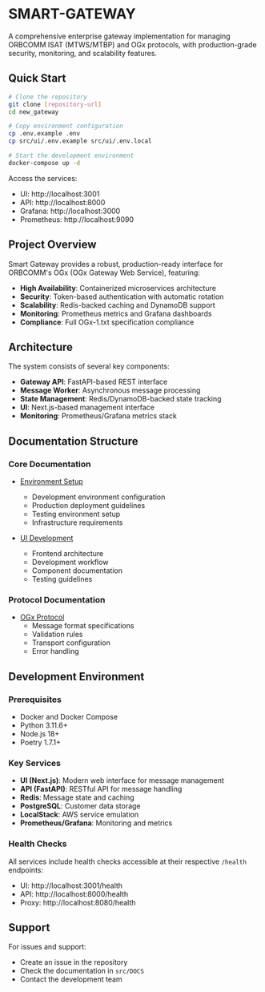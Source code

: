 # SMART-GATEWAY

A comprehensive enterprise gateway implementation for managing ORBCOMM ISAT (MTWS/MTBP) and OGx protocols, with production-grade security, monitoring, and scalability features.

## Quick Start

```bash
# Clone the repository
git clone [repository-url]
cd new_gateway

# Copy environment configuration
cp .env.example .env
cp src/ui/.env.example src/ui/.env.local

# Start the development environment
docker-compose up -d
```

Access the services:
- UI: http://localhost:3001
- API: http://localhost:8000
- Grafana: http://localhost:3000
- Prometheus: http://localhost:9090

## Project Overview

Smart Gateway provides a robust, production-ready interface for ORBCOMM's OGx (OGx Gateway Web Service), featuring:

- **High Availability**: Containerized microservices architecture
- **Security**: Token-based authentication with automatic rotation
- **Scalability**: Redis-backed caching and DynamoDB support
- **Monitoring**: Prometheus metrics and Grafana dashboards
- **Compliance**: Full OGx-1.txt specification compliance

## Architecture

The system consists of several key components:

- **Gateway API**: FastAPI-based REST interface
- **Message Worker**: Asynchronous message processing
- **State Management**: Redis/DynamoDB-backed state tracking
- **UI**: Next.js-based management interface
- **Monitoring**: Prometheus/Grafana metrics stack

## Documentation Structure

### Core Documentation
- [Environment Setup](src/DOCS/ENVIRONMENT/README.md)
  - Development environment configuration
  - Production deployment guidelines
  - Testing environment setup
  - Infrastructure requirements

- [UI Development](src/DOCS/ENVIRONMENT/ui/README.md)
  - Frontend architecture
  - Development workflow
  - Component documentation
  - Testing guidelines

### Protocol Documentation
- [OGx Protocol](src/protocols/ogx/README.md)
  - Message format specifications
  - Validation rules
  - Transport configuration
  - Error handling

## Development Environment

### Prerequisites
- Docker and Docker Compose
- Python 3.11.6+
- Node.js 18+
- Poetry 1.7.1+

### Key Services
- **UI (Next.js)**: Modern web interface for message management
- **API (FastAPI)**: RESTful API for message handling
- **Redis**: Message state and caching
- **PostgreSQL**: Customer data storage
- **LocalStack**: AWS service emulation
- **Prometheus/Grafana**: Monitoring and metrics

### Health Checks
All services include health checks accessible at their respective `/health` endpoints:
- UI: http://localhost:3001/health
- API: http://localhost:8000/health
- Proxy: http://localhost:8080/health


## Support

For issues and support:
- Create an issue in the repository
- Check the documentation in `src/DOCS`
- Contact the development team
